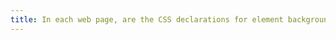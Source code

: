 ```yaml
---
title: In each web page, are the CSS declarations for element background and font colours used correctly?
---
```

